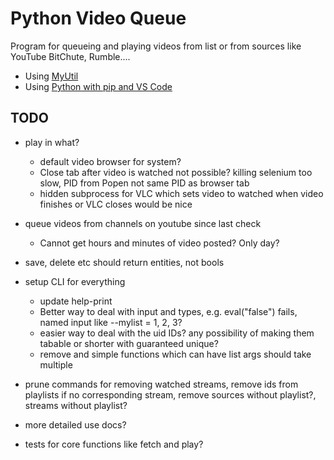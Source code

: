 # Python Video Queue

Program for queueing and playing videos from list or from sources like YouTube BitChute, Rumble.... 

- Using [MyUtil](https://github.com/grdall/python-packages)
- Using [Python with pip and VS Code](https://github.com/grdall/shared-documentation/blob/main/python-pip-vscode.md)

## TODO

- play in what? 
  - default video browser for system?
  - Close tab after video is watched not possible? killing selenium too slow, PID from Popen not same PID as browser tab  
  - hidden subprocess for VLC which sets video to watched when video finishes or VLC closes would be nice
- queue videos from channels on youtube since last check
  - Cannot get hours and minutes of video posted? Only day?

- save, delete etc should return entities, not bools
- setup CLI for everything
  - update help-print
  - Better way to deal with input and types, e.g. eval("false") fails, named input like --mylist = 1, 2, 3?
  - easier way to deal with the uid IDs? any possibility of making them tabable or shorter with guaranteed unique?
  - remove and simple functions which can have list args should take multiple
- prune commands for removing watched streams, remove ids from playlists if no corresponding stream, remove sources without playlist?, streams without playlist?
- more detailed use docs?
- tests for core functions like fetch and play?